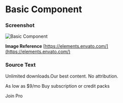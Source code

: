 # Basic Component

### Screenshot

![Basic Component](https://user-images.githubusercontent.com/19285811/69003988-549a9900-0946-11ea-9c57-8cd1489273f8.png)

**Image Reference** [https://elements.envato.com/](https://elements.envato.com/)

### Source Text 

Unlimited downloads.Our best content. No attribution.

As low as $9/mo
Buy subscription or credit packs

Join Pro

